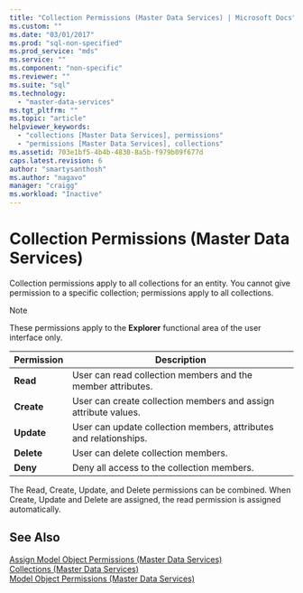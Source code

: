 ```yaml
---
title: "Collection Permissions (Master Data Services) | Microsoft Docs"
ms.custom: ""
ms.date: "03/01/2017"
ms.prod: "sql-non-specified"
ms.prod_service: "mds"
ms.service: ""
ms.component: "non-specific"
ms.reviewer: ""
ms.suite: "sql"
ms.technology: 
  - "master-data-services"
ms.tgt_pltfrm: ""
ms.topic: "article"
helpviewer_keywords: 
  - "collections [Master Data Services], permissions"
  - "permissions [Master Data Services], collections"
ms.assetid: 703e1bf5-4b4b-4830-8a5b-f979b09f677d
caps.latest.revision: 6
author: "smartysanthosh"
ms.author: "nagavo"
manager: "craigg"
ms.workload: "Inactive"
---
```

# Collection Permissions (Master Data Services)
  Collection permissions apply to all collections for an entity. You cannot give permission to a specific collection; permissions apply to all collections.  
  
> [!NOTE]  
>  These permissions apply to the **Explorer** functional area of the user interface only.  
  
|Permission|Description|  
|----------------|-----------------|  
|**Read**|User can read collection members and the member attributes.|  
|**Create**|User can create collection members and assign attribute values.|  
|**Update**|User can update collection members, attributes and relationships.|  
|**Delete**|User can delete collection members.|  
|**Deny**|Deny all access to the collection members.|  
  
 The Read, Create, Update, and Delete permissions can be combined. When Create, Update and Delete are assigned, the read permission is assigned automatically.  
  
## See Also  
 [Assign Model Object Permissions &#40;Master Data Services&#41;](../master-data-services/assign-model-object-permissions-master-data-services.md)   
 [Collections &#40;Master Data Services&#41;](../master-data-services/collections-master-data-services.md)   
 [Model Object Permissions &#40;Master Data Services&#41;](../master-data-services/model-object-permissions-master-data-services.md)  
  
  

